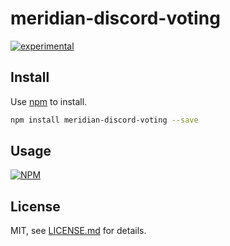 # meridian-discord-voting

[![experimental](http://badges.github.io/stability-badges/dist/experimental.svg)](http://github.com/badges/stability-badges)



## Install

Use [npm](https://npmjs.com/) to install.

```sh
npm install meridian-discord-voting --save
```

## Usage

[![NPM](https://nodei.co/npm/meridian-discord-voting.png)](https://www.npmjs.com/package/meridian-discord-voting)

## License

MIT, see [LICENSE.md](http://github.com/mattdesl/meridian-discord-voting/blob/master/LICENSE.md) for details.
